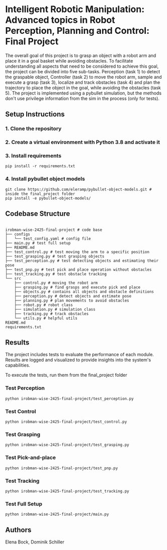 # Intelligent Robotic Manipulation: Advanced topics in Robot Perception, Planning and Control: Final Project

The overall goal of this project is to grasp an object with a robot arm and place it in a goal basket while avoiding obstacles. To facilitate understanding all aspects that need to be considered to achieve this goal, the project can be divided into five sub-tasks. Perception (task 1) to detect the graspable object, Controller (task 2) to move the robot arm, sample and execute a grasp (task 3), localize and track obstacles (task 4) and plan the trajectory to place the object in the goal, while avoiding the obstacles (task 5). The project is implemented using a pybullet simulation, but the methods don't use privilege information from the sim in the process (only for tests).

## Setup Instructions

### 1. Clone the repository
### 2. Create a virtual environment with Python 3.8 and activate it
### 3. Install requirements
```shell
pip install -r requirements.txt
```
### 4. Install pybullet object models
```shell
git clone https://github.com/eleramp/pybullet-object-models.git # inside the final_project folder
pip install -e pybullet-object-models/
```

## Codebase Structure

```shell

irobman-wise-2425-final-project # code base
├── configs
│   └── test_config.yaml # config file
├── main.py # test full setup
├── README.md
├── test_control.py # test moving the arm to a specific position
├── test_grasping.py # test grasping objects
├── test_perception.py # test detecting objects and estimating their pose
├── test_pnp.py # test pick and place operation without obstacles
├── test_tracking.py # test obstacle tracking
└── src
    ├── control.py # moving the robot arm
    ├── grasping.py # find grasps and execute pick and place
    ├── objects.py # contains all objects and obstacle definitions
    ├── perception.py # detect objects and estimate pose
    ├── planning.py # plan movements to avoid obstacles
    ├── robot.py # robot class
    ├── simulation.py # simulation class
    ├── tracking.py # track obstacles
    └── utils.py # helpful utils
README.md
requirements.txt

```

## Results

The project includes tests to evaluate the performance of each module. Results are logged and visualized to provide insights into the system's capabilities.

To execute the tests, run them from the final_project folder

### Test Perception
```shell
python irobman-wise-2425-final-project/test_perception.py
```
### Test Control
```shell
python irobman-wise-2425-final-project/test_control.py
```
### Test Grasping
```shell
python irobman-wise-2425-final-project/test_grasping.py
```
### Test Pick-and-place
```shell
python irobman-wise-2425-final-project/test_pnp.py
```
### Test Tracking
```shell
python irobman-wise-2425-final-project/test_tracking.py
```
### Test Full Setup
```shell
python irobman-wise-2425-final-project/main.py
```

## Authors

Elena Bock, Dominik Schiller

